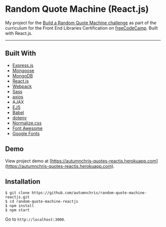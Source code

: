 # Random Quote Machine (React.js)

My project for the [Build a Random Quote Machine challenge](https://learn.freecodecamp.org/front-end-libraries/front-end-libraries-projects/build-a-random-quote-machine) as part of the curriculum for the Front End Libraries Certification on [freeCodeCamp](https://www.freecodecamp.org). Built with React.js.

---

## Built With
* [Express.js](https://expressjs.com)
* [Mongoose](https://mongoosejs.com)
* [MongoDB](https://www.mongodb.com)
* [React.js](https://reactjs.org)
* [Webpack](https://webpack.js.org)
* [Sass](http://sass-lang.com)
* [axios](https://github.com/axios/axios)
* AJAX
* [EJS](https://ejs.co)
* [Babel](https://babeljs.io)
* [dotenv](https://github.com/motdotla/dotenv)
* [Normalize.css](https://necolas.github.io/normalize.css)
* [Font Awesome](https://fontawesome.com)
* [Google Fonts](https://fonts.google.com)

## Demo

View project demo at [https://autumnchris-quotes-reactjs.herokuapp.com](https://autumnchris-quotes-reactjs.herokuapp.com).

## Installation

```
$ git clone https://github.com/autumnchris/random-quote-machine-reactjs.git
$ cd random-quote-machine-reactjs
$ npm install
$ npm start
```

Go to `http://localhost:3000`.
